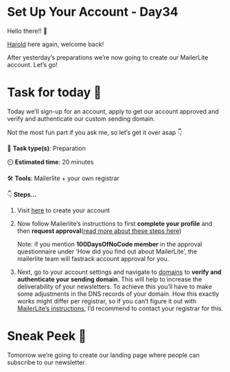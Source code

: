 # Set Up Your Account - Day34

Hello there!! 👋

[Harold](https://twitter.com/hdkstr) here again, welcome back!

After yesterday’s preparations we’re now going to create our MailerLite account. Let’s go!

# Task for today 🚀
Today we’ll sign-up for an account, apply to get our account approved and verify and authenticate our custom sending domain.

Not the most fun part if you ask me, so let’s get it over asap 👇

📝 **Task type(s)**: Preparation

⏲️ **Estimated time**: 20 minutes

🛠️ **Tools**: Mailerlite + your own registrar

👇 **Steps...**

1. Visit [here](https://www.mailerlite.com/signup) to create your account

2. Now follow Mailerlite’s instructions to first **complete your profile** and then **request approval**([read more about these steps here](https://www.mailerlite.com/help/how-to-get-approved))

    Note: if you mention **100DaysOfNoCode member** in the approval questionnaire under ‘How did you find out about MailerLite’, the mailerlite team will fastrack account approval for you. 

3. Next, go to your account settings and navigate to [domains](https://app.mailerlite.com/configuration/domains) to **verify and authenticate your sending domain**. This will help to increase the deliverability of your newsletters. To achieve this you’ll have to make some adjustments in the DNS records of your domain. How this exactly works might differ per registrar, so if you can’t figure it out with [MailerLite’s instructions](https://www.mailerlite.com/help/how-to-verify-and-authenticate-your-domain), I’d recommend to contact your registrar for this.


# Sneak Peek 👀
Tomorrow we’re going to create our landing page where people can subscribe to our newsletter. 